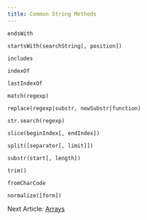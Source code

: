 ```yaml
---
title: Common String Methods
---
```


`endsWith`

`startsWith(searchString[, position])`

`includes`

`indexOf`

`lastIndexOf`

`match(regexp)`

`replace(regexp|substr, newSubstr|function)`

`str.search(regexp)`

`slice(beginIndex[, endIndex])`

`split([separator[, limit]])`

`substr(start[, length])`

`trim()`


`fromCharCode`

`normalize([form])`

<div class="nextArticle">

Next Article: [Arrays](/Learning/13_arrays/)
</div>
